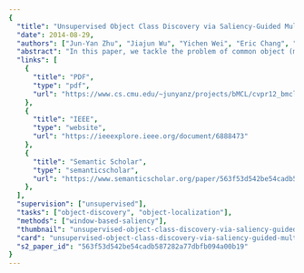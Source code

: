 ```yaml
---
{
  "title": "Unsupervised Object Class Discovery via Saliency-Guided Multiple Class Learning",
  "date": 2014-08-29,
  "authors": ["Jun-Yan Zhu", "Jiajun Wu", "Yichen Wei", "Eric Chang", "Zhuowen Tu"],
  "abstract": "In this paper, we tackle the problem of common object (multiple classes) discovery from a set of input images, where we assume the presence of one object class in each image. This problem is, loosely speaking, unsupervised since we do not know a priori about the object type, location, and scale in each image. We observe that the general task of object class discovery in a fully unsupervised manner is intrinsically ambiguous; here we adopt saliency detection to propose candidate image windows/patches to turn an unsupervised learning problem into a weakly-supervised learning problem. In the paper, we propose an algorithm for simultaneously localizing objects and discovering object classes via bottom-up (saliency-guided) multiple class learning (bMCL). Our contributions are three-fold: (1) we adopt saliency detection to convert unsupervised learning into multiple instance learning, formulated as bottom-up multiple class learning (bMCL); (2) we propose an integrated framework that simultaneously performs object localization, object class discovery, and object detector training; (3) we demonstrate that our framework yields significant improvements over existing methods for multi-class object discovery and possess evident advantages over competing methods in computer vision. In addition, although saliency detection has recently attracted much attention, its practical usage for high-level vision tasks has yet to be justified. Our method validates the usefulness of saliency detection to output “noisy input” for a top-down method to extract common patterns.",
  "links": [
    {
      "title": "PDF",
      "type": "pdf",
      "url": "https://www.cs.cmu.edu/~junyanz/projects/bMCL/cvpr12_bmcl.pdf"
    },
    {
      "title": "IEEE",
      "type": "website",
      "url": "https://ieeexplore.ieee.org/document/6888473"
    },
    {
      "title": "Semantic Scholar",
      "type": "semanticscholar",
      "url": "https://www.semanticscholar.org/paper/563f53d542be54cadb587282a77dbfb094a00b19"
    },
  ],
  "supervision": ["unsupervised"],
  "tasks": ["object-discovery", "object-localization"],
  "methods": ["window-based-saliency"],
  "thumbnail": "unsupervised-object-class-discovery-via-saliency-guided-multiple-class-learning-thumb.jpg",
  "card": "unsupervised-object-class-discovery-via-saliency-guided-multiple-class-learning-card.jpg",
  "s2_paper_id": "563f53d542be54cadb587282a77dbfb094a00b19"
}
---
```

